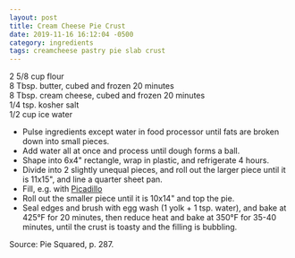 ```yaml
---
layout: post
title: Cream Cheese Pie Crust
date: 2019-11-16 16:12:04 -0500
category: ingredients
tags: creamcheese pastry pie slab crust
---
```

2 5/8 cup flour  
8 Tbsp. butter, cubed and frozen 20 minutes  
8 Tbsp. cream cheese, cubed and frozen 20 minutes  
1/4 tsp. kosher salt  
1/2 cup ice water  
<ul>
 	<li>Pulse ingredients except water in food processor until fats are broken down into small pieces.</li>
 	<li>Add water all at once and process until dough forms a ball.</li>
 	<li>Shape into 6x4" rectangle, wrap in plastic, and refrigerate 4 hours.</li>
 	<li>Divide into 2 slightly unequal pieces, and roll out the larger piece until it is 11x15", and line a quarter sheet pan.</li>
 	<li>Fill, e.g. with <a href="https://escowles.github.io/recipes/main/2019/11/16/picadillo.html">Picadillo</a></li>
 	<li>Roll out the smaller piece until it is 10x14" and top the pie.</li>
 	<li>Seal edges and brush with egg wash (1 yolk + 1 tsp. water), and bake at 425°F for 20 minutes, then reduce heat and bake at 350°F for 35-40 minutes, until the crust is toasty and the filling is bubbling.</li>
</ul>
Source: Pie Squared, p. 287.  
